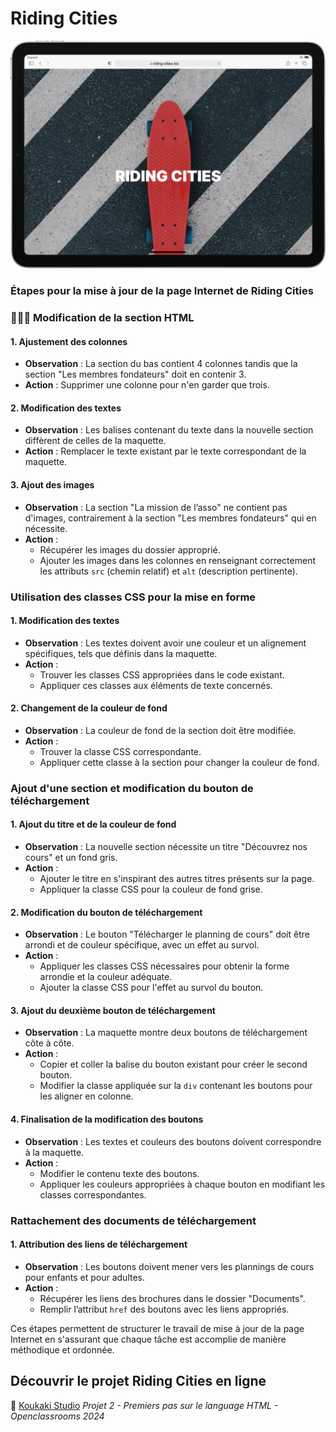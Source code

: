 # Riding Cities

![Riding Cities](images/riding-cities.png)

### Étapes pour la mise à jour de la page Internet de Riding Cities

### 👨🏾‍💻 Modification de la section HTML

#### 1. Ajustement des colonnes
- **Observation** : La section du bas contient 4 colonnes tandis que la section "Les membres fondateurs" doit en contenir 3.
- **Action** : Supprimer une colonne pour n'en garder que trois.

#### 2. Modification des textes
- **Observation** : Les balises contenant du texte dans la nouvelle section diffèrent de celles de la maquette.
- **Action** : Remplacer le texte existant par le texte correspondant de la maquette.

#### 3. Ajout des images
- **Observation** : La section "La mission de l’asso" ne contient pas d'images, contrairement à la section "Les membres fondateurs" qui en nécessite.
- **Action** :
  - Récupérer les images du dossier approprié.
  - Ajouter les images dans les colonnes en renseignant correctement les attributs `src` (chemin relatif) et `alt` (description pertinente).

### Utilisation des classes CSS pour la mise en forme

#### 1. Modification des textes
- **Observation** : Les textes doivent avoir une couleur et un alignement spécifiques, tels que définis dans la maquette.
- **Action** :
  - Trouver les classes CSS appropriées dans le code existant.
  - Appliquer ces classes aux éléments de texte concernés.

#### 2. Changement de la couleur de fond
- **Observation** : La couleur de fond de la section doit être modifiée.
- **Action** :
  - Trouver la classe CSS correspondante.
  - Appliquer cette classe à la section pour changer la couleur de fond.

### Ajout d'une section et modification du bouton de téléchargement

#### 1. Ajout du titre et de la couleur de fond
- **Observation** : La nouvelle section nécessite un titre "Découvrez nos cours" et un fond gris.
- **Action** :
  - Ajouter le titre en s'inspirant des autres titres présents sur la page.
  - Appliquer la classe CSS pour la couleur de fond grise.

#### 2. Modification du bouton de téléchargement
- **Observation** : Le bouton "Télécharger le planning de cours" doit être arrondi et de couleur spécifique, avec un effet au survol.
- **Action** :
  - Appliquer les classes CSS nécessaires pour obtenir la forme arrondie et la couleur adéquate.
  - Ajouter la classe CSS pour l'effet au survol du bouton.

#### 3. Ajout du deuxième bouton de téléchargement
- **Observation** : La maquette montre deux boutons de téléchargement côte à côte.
- **Action** :
  - Copier et coller la balise du bouton existant pour créer le second bouton.
  - Modifier la classe appliquée sur la `div` contenant les boutons pour les aligner en colonne.

#### 4. Finalisation de la modification des boutons
- **Observation** : Les textes et couleurs des boutons doivent correspondre à la maquette.
- **Action** :
  - Modifier le contenu texte des boutons.
  - Appliquer les couleurs appropriées à chaque bouton en modifiant les classes correspondantes.

### Rattachement des documents de téléchargement

#### 1. Attribution des liens de téléchargement
- **Observation** : Les boutons doivent mener vers les plannings de cours pour enfants et pour adultes.
- **Action** :
  - Récupérer les liens des brochures dans le dossier "Documents".
  - Remplir l’attribut `href` des boutons avec les liens appropriés.

Ces étapes permettent de structurer le travail de mise à jour de la page Internet en s'assurant que chaque tâche est accomplie de manière méthodique et ordonnée.

## Découvrir le projet Riding Cities en ligne
🔗 [Koukaki Studio](https://#/)
<em>Projet 2 - Premiers pas sur le language HTML - Openclassrooms 2024</em>